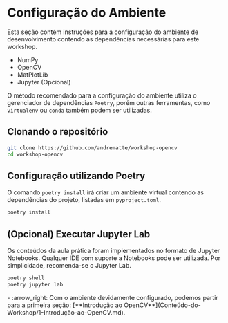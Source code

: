 # Configuração do Ambiente

Esta seção contém instruções para a configuração do ambiente de desenvolvimento contendo as dependências necessárias para este workshop.

- NumPy
- OpenCV
- MatPlotLib
- Jupyter (Opcional)

O método recomendado para a configuração do ambiente utiliza o gerenciador de dependências `Poetry`, porém outras ferramentas, como `virtualenv` ou `conda` também podem ser utilizadas.

## Clonando o repositório

```sh
git clone https://github.com/andrematte/workshop-opencv
cd workshop-opencv
```

## Configuração utilizando Poetry

O comando `poetry install` irá criar um ambiente virtual contendo as dependências do projeto, listadas em `pyproject.toml`.

```sh
poetry install
```

## (Opcional) Executar Jupyter Lab

Os conteúdos da aula prática foram implementados no formato de Jupyter Notebooks. Qualquer IDE com suporte a Notebooks pode ser utilizada. Por simplicidade, recomenda-se o Jupyter Lab.

```sh
poetry shell
poetry jupyter lab
```

<div class="grid cards" markdown>
- :arrow_right:  Com o ambiente devidamente configurado, podemos partir para a primeira seção: [**Introdução ao OpenCV**](Conteúdo-do-Workshop/1-Introdução-ao-OpenCV.md).
</div>